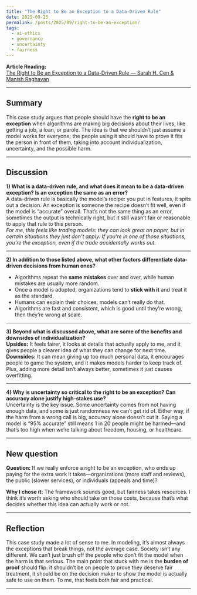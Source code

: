 ```yaml
---
title: "The Right to Be an Exception to a Data-Driven Rule"
date: 2025-09-25
permalink: /posts/2025/09/right-to-be-an-exception/
tags:
  - ai-ethics
  - governance
  - uncertainty
  - fairness
---
```


**Article Reading:**  
[The Right to Be an Exception to a Data-Driven Rule — Sarah H. Cen & Manish Raghavan](https://mit-serc.pubpub.org/pub/right-to-be-exception/release/2)  

---

## Summary

This case study argues that people should have the **right to be an exception** when algorithms are making big decisions about their lives, like getting a job, a loan, or parole. The idea is that we shouldn’t just assume a model works for everyone; the people using it should have to prove it fits the person in front of them, taking into account individualization, uncertainty, and the possible harm.

---

## Discussion

**1) What is a data-driven rule, and what does it mean to be a data-driven exception? Is an exception the same as an error?**  
A data-driven rule is basically the model’s recipe: you put in features, it spits out a decision. An exception is someone the recipe doesn’t fit well, even if the model is “accurate” overall. That’s not the same thing as an error, sometimes the output is technically right, but it still wasn’t fair or reasonable to apply that rule to this person.  
*For me, this feels like trading models: they can look great on paper, but in certain situations they just don’t apply. If you’re in one of those situations, you’re the exception, even if the trade accidentally works out.*

---

**2) In addition to those listed above, what other factors differentiate data-driven decisions from human ones?**  
- Algorithms repeat the **same mistakes** over and over, while human mistakes are usually more random.  
- Once a model is adopted, organizations tend to **stick with it** and treat it as the standard.  
- Humans can explain their choices; models can’t really do that.  
- Algorithms are fast and consistent, which is good until they’re wrong, then they’re wrong at scale.

---

**3) Beyond what is discussed above, what are some of the benefits and downsides of individualization?**  
**Upsides:** It feels fairer, it looks at details that actually apply to me, and it gives people a clearer idea of what they can change for next time.  
**Downsides:** It can mean giving up too much personal data, it encourages people to game the system, and it makes models harder to keep track of. Plus, adding more detail isn’t always better, sometimes it just causes overfitting.

---

**4) Why is uncertainty so critical to the right to be an exception? Can accuracy alone justify high-stakes use?**  
Uncertainty is the key issue. Some uncertainty comes from not having enough data, and some is just randomness we can’t get rid of. Either way, if the harm from a wrong call is big, accuracy alone doesn’t cut it. Saying a model is “95% accurate” still means 1 in 20 people might be harmed—and that’s too high when we’re talking about freedom, housing, or healthcare.

---

## New question

**Question:** If we really enforce a right to be an exception, who ends up paying for the extra work it takes—organizations (more staff and reviews), the public (slower services), or individuals (appeals and time)?  

**Why I chose it:** The framework sounds good, but fairness takes resources. I think it’s worth asking who should take on those costs, because that’s what decides whether this idea can actually work or not.

---

## Reflection

This case study made a lot of sense to me. In modeling, it’s almost always the exceptions that break things, not the average case. Society isn’t any different. We can’t just brush off the people who don’t fit the model when the harm is that serious. The main point that stuck with me is the **burden of proof** should flip: it shouldn’t be on people to prove they deserve fair treatment, it should be on the decision maker to show the model is actually safe to use on them. To me, that feels both fair and practical.

---
